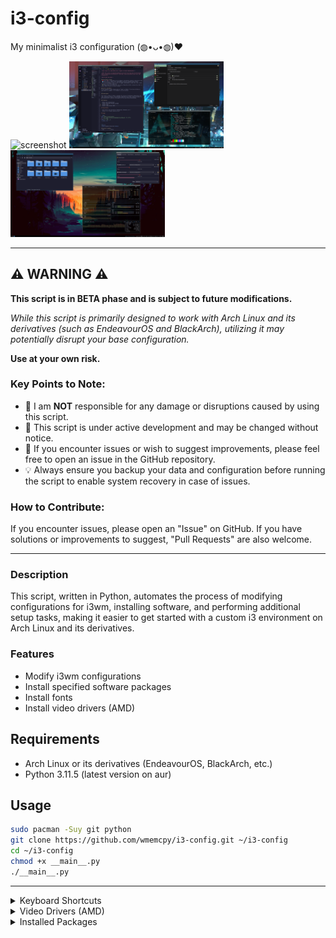 # i3-config

My minimalist i3 configuration (◍•ᴗ•◍)❤ 

<img src="img/Desktop1.png" alt="screenshot" width="49%">
<img src="img/Desktop2.png" alt="screenshot" width="49%">
<img src="img/Desktop3.png" alt="screenshot" width="49%">

---
## ⚠️ WARNING ⚠️

**This script is in BETA phase and is subject to future modifications.**

_While this script is primarily designed to work with Arch Linux and its derivatives (such as EndeavourOS and BlackArch), utilizing it may potentially disrupt your base configuration._

**Use at your own risk.**

### Key Points to Note:
- 🛑 I am **NOT** responsible for any damage or disruptions caused by using this script.
- 🔄 This script is under active development and may be changed without notice.
- 🔧 If you encounter issues or wish to suggest improvements, please feel free to open an issue in the GitHub repository.
- 💡 Always ensure you backup your data and configuration before running the script to enable system recovery in case of issues.

### How to Contribute:
If you encounter issues, please open an "Issue" on GitHub. If you have solutions or improvements to suggest, "Pull Requests" are also welcome.

---
### Description

This script, written in Python, automates the process of modifying configurations for i3wm, installing software, and performing additional setup tasks, making it easier to get started with a custom i3 environment on Arch Linux and its derivatives.

### Features

- Modify i3wm configurations
- Install specified software packages
- Install fonts
- Install video drivers (AMD)

## Requirements

- Arch Linux or its derivatives (EndeavourOS, BlackArch, etc.)
- Python 3.11.5 (latest version on aur)

## Usage

```bash
sudo pacman -Suy git python
git clone https://github.com/wmemcpy/i3-config.git ~/i3-config
cd ~/i3-config
chmod +x __main__.py
./__main__.py
```

---
<details>
<summary>Keyboard Shortcuts</summary>

### General Commands
| Keys            | Action                     |
|-----------------|----------------------------|
| `$mod+Return`   | Open terminal (kitty)      |
| `$mod+Shift+e`  | Exit i3                    |
| `$mod+Shift+r`  | Restart i3 in-place        |
| `$mod+Shift+c`  | Reload configuration file  |

### Launch Commands
| Keys            | Action                             |
|-----------------|------------------------------------|
| `$mod+Shift+p`  | Open `pavucontrol`                 |
| `$mod+c`        | Launch Visual Studio Code          |
| `$mod+b`        | Open Thunar file manager           |
| `$mod+o`        | Open application launcher (`rofi`) |
| `$mod+p`        | Show `rofi` in drun mode           |
| `$mod+x`        | Show `rofi` power menu             |

### Window Management
| Keys                      | Action                                       |
|---------------------------|----------------------------------------------|
| `$mod+q`                  | Kill focused window                          |
| `$mod+space`              | Toggle tiling/floating for focused window    |
| `$mod+Shift+space`        | Change focus between tiling/floating windows |
| `$mod+f`                  | Toggle fullscreen for focused container      |
| `$mod+s`                  | Change container layout to stacked           |
| `$mod+w`                  | Change container layout to tabbed            |
| `$mod+e`                  | Toggle split layout orientation              |
| `$mod+h`                  | Split horizontally                           |
| `$mod+v`                  | Split vertically                             |
| `$mod+r`                  | Enter resize mode                            |
| `$mod+a`                  | Focus the parent container                   |
| `$mod+j/l/k/;`            | Focus left/up/down/right                     |
| `$mod+Left/Down/Up/Right` | Focus left/down/up/right using arrow keys    |

### Workspace Management
| Keys                            | Action                                     |
|---------------------------------|--------------------------------------------|
| `$mod+Shift+j/l/k/;`            | Move focused window left/up/down/right     |
| `$mod+Shift+Left/Down/Up/Right` | Move window left/down/up/right with arrows |
| `$mod+1/2/3/.../0`              | Switch to workspace 1/2/3/.../10           |
| `$mod+Shift+1/2/3/.../0`        | Move container to workspace 1/2/3/.../10   |

### Multimedia Keys
| Keys                    | Action                                  |
|-------------------------|-----------------------------------------|
| `XF86AudioRaiseVolume`  | Increase volume by 10%                  |
| `XF86AudioLowerVolume`  | Decrease volume by 10%                  |
| `XF86AudioMute`         | Toggle audio mute                       |
| `XF86AudioMicMute`      | Toggle microphone mute                  |
| `XF86AudioPlay`         | Play-pause media (`playerctl`)          |
| `XF86AudioPause`        | Pause media (`playerctl`)               |
| `XF86AudioStop`         | Stop media (`playerctl`)                |
| `XF86AudioNext`         | Play next media (`playerctl`)           |
| `XF86AudioPrev`         | Play previous media (`playerctl`)       |

### Screenshot Keys
| Keys           | Action                             |
|----------------|------------------------------------|
| `Print`        | Take a screenshot                  |
| `$mod+Print`   | Select area and take a screenshot  |

### Resize Mode Keys
| Keys                           | Action                              |
|--------------------------------|-------------------------------------|
| `j/l/k/;`                      | Shrink/grow window's width/height   |
| `Left/Down/Up/Right`           | Shrink/grow window using arrow keys |
| `Return`                       | Return to default mode              |
| `Escape`                       | Escape resize mode                  |

</details>


<details>
<summary>Video Drivers (AMD)</summary>

| Package                   | Description                                   |
|---------------------------|-----------------------------------------------|
| `mesa`                    | Graphics library for rendering 3D graphics    |
| `lib32-mesa`              | |
| `vulkan-radeon`           | Radeon's Vulkan graphics API driver           |
| `lib32-vulkan-radeon`     | |
| `vulkan-icd-loader`       | Vulkan Installable Client Driver (ICD) Loader |
| `lib32-vulkan-icd-loader` | |
| `vulkan-mesa-layers`      | Mesa's Vulkan layers                          |
| `lib32-vulkan-mesa-layers`| |

</details>

<details>
<summary>Installed Packages</summary>

### Essential Build Tools and Utilities
| Package             | Description                                        |
|---------------------|----------------------------------------------------|
| `git`               | Version control system                             |
| `base-devel`        | Basic development tools                            |
| `yay` or `paru`     | AUR helper                                         |
| `unzip`             | Utility to unpack .zip files                       |
| `zip`               | Utility to pack and compress files                 |
| `xorg-xrandr`       | Edit screen resolution                             |
| `feh`               | Lightweight image viewer                           |
| `redshift-minimal`  | Adjusts the color temperature of the               |
| `picom`             | Compositor for X11                                 |
| `polkit`            | Authorization manager                              |
| `polkit-gnome`      | |
| `polkit-kde-agent`  | |
| `viewnior`          | Fast and simple image viewer                       |
| `bat`               | Cat clone with syntax highlighting                 |
| `maim`              | Screenshot utility                                 |
| `xclip`             | Command line interface to X selections (clipboard) |
| `nitrogen`          | Background browser and setter for X windows        |
| `fastfetch`         | Fast system information tool                       |
| `imagemagick`       | GUI image viewer                                   |

### Fonts
| Package                                 |
|-----------------------------------------|
| `gnu-free-fonts`                        |
| `ttf-roboto-mono`                       |
| `ttf-font-awesome`                      |
| `noto-fonts`                            |
| `ttf-joypixels`                         |
| `ttf-dejavu`                            |
| `ttf-liberation`                        |
| `ttf-inconsolata`                       |
| `ttf-hack-nerd`                         |
| `ttf-fira-code`                         |
| `ttf-jetbrains-mono-nerd`               |
| `ttf-mononoki-nerd`                     |
| `ttf-cascadia-code-nerd`                |
| `ttf-material-design-icons-extended`    |
| `noto-fonts-emoji-flags`                |
| `ttf-maple`                             |

### i3 Window Manager and Related Packages
| Package                 | Description                                                |
|-------------------------|------------------------------------------------------------|
| `i3-wm`                 | Improved tiling window manager                             |
| `i3lock-color`          | Improved screen locker (color version)                     |
| `i3status`              | Status bar for i3wm                                        |
| `i3blocks`              | Define blocks for your i3bar status line                   |
| `kitty`                 | Fast, feature-rich terminal emulator                       |
| `lightdm-gtk-greeter`   | LightDM GTK+ Greeter                                       |
| `lightdm`               | Cross-desktop display manager                              |
| `rofi`                  | Window switcher, application launcher and dmenu replacement|

### Development Software
| Package                    | Description                                |
|----------------------------|--------------------------------------------|
| `visual-studio-code-bin`   | Code editor                                |
| `vim`                      | Highly configurable text editor            |
| `gdb`                      | The GNU Debugger                           |
| `valgrind`                 | Tool for memory leak detection             |
| `clang`                    | |
| `gcc`                      | GNU Compiler Collection                    |
| `cmake`                    | Cross-platform make system                 |
| `make`                     | Utility to maintain groups of programs     |
| `rust`                     | |
| `zig`                      | |
| `go`                       | |

</details>
